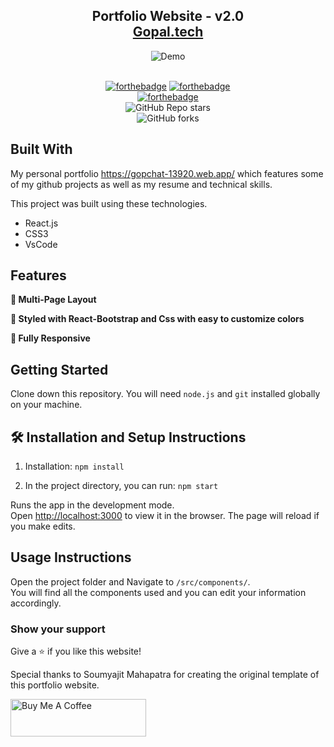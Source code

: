 <h2 align="center">
  Portfolio Website - v2.0<br/>
  <a href="https://gopchat-13920.web.app/" target="_blank">Gopal.tech</a>
</h2>
<div align="center">
  <img alt="Demo" src="./Images/readme-img1.png" />
</div>

<br/>

<center>

[![forthebadge](https://forthebadge.com/images/badges/built-with-love.svg)](https://forthebadge.com) 
[![forthebadge](https://forthebadge.com/images/badges/made-with-javascript.svg)](https://forthebadge.com)  
[![forthebadge](https://forthebadge.com/images/badges/open-source.svg)](https://forthebadge.com)  
![GitHub Repo stars](https://img.shields.io/github/stars/YOUR_GITHUB_USERNAME/Portfolio?color=red&logo=github&style=for-the-badge)  
![GitHub forks](https://img.shields.io/github/forks/YOUR_GITHUB_USERNAME/Portfolio?color=red&logo=github&style=for-the-badge)

</center>



## Built With

My personal portfolio <a href="https://gopchat-13920.web.app/" target="_blank">https://gopchat-13920.web.app/</a> which features some of my github projects as well as my resume and technical skills.<br/>

This project was built using these technologies.

- React.js
- CSS3
- VsCode

## Features

**📖 Multi-Page Layout**

**🎨 Styled with React-Bootstrap and Css with easy to customize colors**

**📱 Fully Responsive**

## Getting Started

Clone down this repository. You will need `node.js` and `git` installed globally on your machine.

## 🛠 Installation and Setup Instructions

1. Installation: `npm install`

2. In the project directory, you can run: `npm start`

Runs the app in the development mode.\
Open [http://localhost:3000](http://localhost:3000) to view it in the browser.
The page will reload if you make edits.

## Usage Instructions

Open the project folder and Navigate to `/src/components/`. <br/>
You will find all the components used and you can edit your information accordingly.

### Show your support

Give a ⭐ if you like this website!

Special thanks to Soumyajit Mahapatra for creating the original template of this portfolio website.

<a href="https://www.buymeacoffee.com/soumyajit4419" target="_blank"> <img src="https://cdn.buymeacoffee.com/buttons/v2/default-violet.png" alt="Buy Me A Coffee" height="60px" width="217px"> </a>
